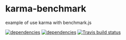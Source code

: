 # karma-benchmark
example of use karma with benchmark.js

<!-- [![dependencies](http://img.shields.io/npm/v/karma-benchmark.svg)](http://img.shields.io/npm/v/karma-benchmark) -->
[![dependencies](https://david-dm.org/eugen35/karma-benchmark.png)](https://david-dm.org/eugen35/karma-benchmark)
[![dependencies](https://david-dm.org/eugen35/karma-benchmark/dev-status.svg)](https://david-dm.org/eugen35/karma-benchmark?type=dev)
[![Travis build status](https://travis-ci.org/eugen35/karma-benchmark.svg?branch=travis_ci)](https://travis-ci.org/eugen35/karma-benchmark)


